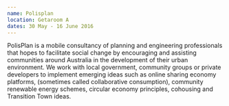 ```yaml
---
name: Polisplan
location: Getaroom A
dates: 30 May - 16 June 2016
---
```

PolisPlan is a mobile consultancy of planning and engineering professionals that hopes to facilitate social change by encouraging and assisting communities around Australia in the development of their urban environment. We work with local government, community groups or private developers to implement emerging ideas such as online sharing economy platforms, (sometimes called collaborative consumption), community renewable energy schemes, circular economy principles, cohousing and Transition Town ideas. 